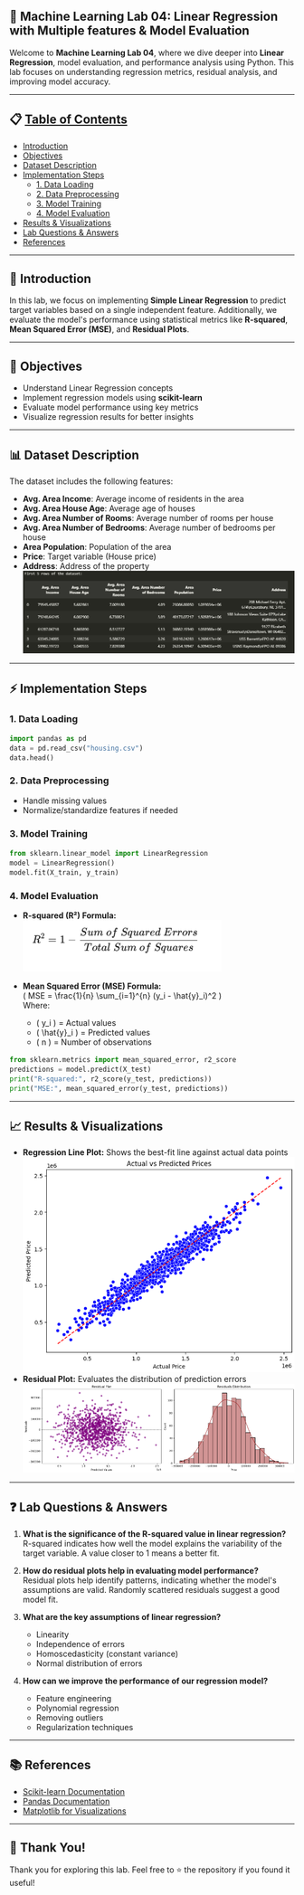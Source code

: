 ## 🧠 Machine Learning Lab 04: Linear Regression with Multiple features & Model Evaluation

Welcome to **Machine Learning Lab 04**, where we dive deeper into **Linear Regression**, model evaluation, and performance analysis using Python. This lab focuses on understanding regression metrics, residual analysis, and improving model accuracy.

---

## 📋 [Table of Contents](#table-of-contents)
- [Introduction](#introduction)
- [Objectives](#objectives)
- [Dataset Description](#dataset-description)
- [Implementation Steps](#implementation-steps)
  - [1. Data Loading](#1-data-loading)
  - [2. Data Preprocessing](#2-data-preprocessing)
  - [3. Model Training](#3-model-training)
  - [4. Model Evaluation](#4-model-evaluation)
- [Results & Visualizations](#results--visualizations)
- [Lab Questions & Answers](#lab-questions--answers)
- [References](#references)

---

## 📌 Introduction
In this lab, we focus on implementing **Simple Linear Regression** to predict target variables based on a single independent feature. Additionally, we evaluate the model's performance using statistical metrics like **R-squared**, **Mean Squared Error (MSE)**, and **Residual Plots**.

---

## 🎯 Objectives
- Understand Linear Regression concepts
- Implement regression models using **scikit-learn**
- Evaluate model performance using key metrics
- Visualize regression results for better insights

---

## 📊 Dataset Description
The dataset includes the following features:
- **Avg. Area Income**: Average income of residents in the area
- **Avg. Area House Age**: Average age of houses
- **Avg. Area Number of Rooms**: Average number of rooms per house
- **Avg. Area Number of Bedrooms**: Average number of bedrooms per house
- **Area Population**: Population of the area
- **Price**: Target variable (House price)
- **Address**: Address of the property
  <br>
  ![](images/data_head.png)

---

## ⚡ Implementation Steps

### 1. Data Loading
```python
import pandas as pd
data = pd.read_csv("housing.csv")
data.head()
```

### 2. Data Preprocessing
- Handle missing values
- Normalize/standardize features if needed

### 3. Model Training
```python
from sklearn.linear_model import LinearRegression
model = LinearRegression()
model.fit(X_train, y_train)
```

### 4. Model Evaluation
- **R-squared (R²) Formula:**  
  ![](images/R_Square_formula.png)

- **Mean Squared Error (MSE) Formula:**  
  \( MSE = \frac{1}{n} \sum_{i=1}^{n} (y_i - \hat{y}_i)^2 \)  
  Where:
  - \( y_i \) = Actual values
  - \( \hat{y}_i \) = Predicted values
  - \( n \) = Number of observations

```python
from sklearn.metrics import mean_squared_error, r2_score
predictions = model.predict(X_test)
print("R-squared:", r2_score(y_test, predictions))
print("MSE:", mean_squared_error(y_test, predictions))
```

---

## 📈 Results & Visualizations
- **Regression Line Plot:** Shows the best-fit line against actual data points
  <br>
  ![](images/model_plot.png)
- **Residual Plot:** Evaluates the distribution of prediction errors
  <br>
  ![](images/Residuals_plot.png)


---

## ❓ Lab Questions & Answers

1. **What is the significance of the R-squared value in linear regression?**  
   R-squared indicates how well the model explains the variability of the target variable. A value closer to 1 means a better fit.

2. **How do residual plots help in evaluating model performance?**  
   Residual plots help identify patterns, indicating whether the model's assumptions are valid. Randomly scattered residuals suggest a good model fit.

3. **What are the key assumptions of linear regression?**  
   - Linearity
   - Independence of errors
   - Homoscedasticity (constant variance)
   - Normal distribution of errors

4. **How can we improve the performance of our regression model?**  
   - Feature engineering
   - Polynomial regression
   - Removing outliers
   - Regularization techniques

---

## 📚 References
- [Scikit-learn Documentation](https://scikit-learn.org/stable/modules/linear_model.html)
- [Pandas Documentation](https://pandas.pydata.org/docs/)
- [Matplotlib for Visualizations](https://matplotlib.org/stable/contents.html)

---

## 🙌 Thank You!
Thank you for exploring this lab. Feel free to ⭐ the repository if you found it useful!

